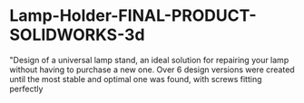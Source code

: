 # Lamp-Holder-FINAL-PRODUCT-SOLIDWORKS-3d
"Design of a universal lamp stand, an ideal solution for repairing your lamp without having to purchase a new one. Over 6 design versions were created until the most stable and optimal one was found, with screws fitting perfectly
